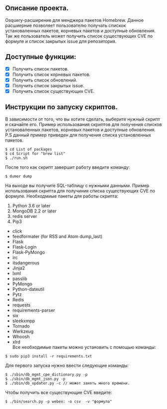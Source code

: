 ## Описание проекта.
Osquery-расширение для менджера пакетов Homebrew. Данное расшиерние позволяет пользователю получать спискок установаленных пакетов, корневых пакетов и доступные обновления. Так же пользователь может получить список существующих CVE по формуле и список закрытых issue для репозитория.
## Доступные функции:
- [x] Получить список пакетов.
- [x] Получить список корневых пакетов.
- [x] Получить список обновлений.
- [x] Получить список закрытых issue.
- [x] Получить список существующих CVE.
## Инструкции по запуску скриптов.
В зависимости от того, что вы хотите сделать, выберите нужный скрипт и скачайте его.
Пример использования скриптов для получения списков установаленных пакетов, корневых пакетов и доступные обновления.
P.S данный пример приведен для получения списка установленных пакетов.
```ShellSession
$ cd List of packages 
$ cd Script for "brew list"
$ ./run.sh
```
После того как скрипт завершит работу введите команду:
```ShellSession
$ dumer dump
```
На выходе вы получите SQL-таблицу с нужными данными.
Пример использования скрипта для получиния списка существующих CVE по формуле.
Необходмиые пакеты для работы скрипта:
1. Python 3.6 or later
2. MongoDB 2.2 or later
3. redis server
4. Pip3
  * click
  * feedformater (for RSS and Atom dump_last) 
  * Flask
  * Flask-Login
  * Flask-PyMongo
  * irc
  * itsdangerous
  * Jinja2
  * lxml
  * passlib
  * PyMongo
  * Python-dateutil
  * Pytz
  * Redis
  * requests
  * requirements-parser
  * six
  * sleekxmpp
  * Tornado
  * Werkzeug
  * Whoosh 
  * xlrd  
Все необходимые пакеты можно установить с помощью команды:
```ShellSession
$ sudo pip3 install -r requirements.txt
```
Для первого запуска нужно ввести следующие команды:
```ShellSession
$ ./sbin/db_mgmt_cpe_dictionary.py -p
$ ./sbin/db_mgmt_json.py -p
$ ./sbin/db_updater.py -c // может занять много времени.
```
Чтобы получить все существующие CVE введите:
```ShellSession
$ ./bin/search.py -p webex: -o csv  -v "формула"
```

